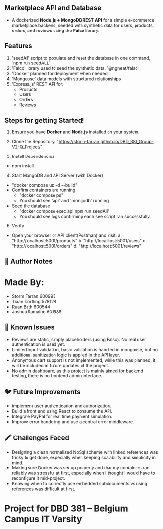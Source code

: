 ## Marketplace API and Database
- A dockerized **Node.js + MongoDB REST API** for a simple e-commerce marketplace backend, seeded with synthetic data for users, products, orders, and reviews using the **Falso** library.

## Features
1. 'seedAll' script to populate and reset the database in one command, 'npm run seedALL'
2. 'Falco' library used to seed the synthetic data, '@ngneat/falso'
3. 'Docker' planned for deployment when needed
4. 'Mongoose' data models with structured relationships
5. 'Express.js' REST API for:
    - Products
    - Users
    - Orders
    - Reviews

## Steps for getting Started!
1. Ensure you have **Docker** and **Node.js** installed on your system.

2. Clone the Repository: "https://storm-tarran.github.io/DBD_381_Group-V2-Q_Project/"

3. Install Dependencies
- npm install

4. Start MongoDB and API Server (with Docker)
- "docker compose up -d --build"
- Confirm containers are running 
    - "docker compose ps"
    - You should see 'api' and 'mongodb' running
- Seed the database
    - "docker compose exec api npm run seedAll"
    - You should see logs confirming each see script ran successfully.


6. Verify
- Open your browser or API client(Postman) and visit:
a. "http://localhost:5001/products"
b. "http://localhost:5001/users"
c. "http://localhost:5001/orders"
d. "http://localhost:5001/reviews"


## 🧠 Author Notes
# Made By:
- Storm Tarran 600995
- Tiaan Dorfling 578128
- Ruan Bath 600544
- Joshua Ramalho 601535

## 🐛 Known Issues
- Reviews are static, simply placeholders (using Falso). No real user authentication is used yet.
- Limited input validation, basic validation is handled in mongoose, but no additional sanitization logic is applied in the API layer.
- Anonymous cart support is not implemented, while this was planned, it will be included in future updates of the project.
- No admin dashboard, as this project is mainly aimed for backend testing, there is no frontend admin interface.

## 🐦 Future Improvements
- Implement user authentication and authorization.
- Build a front end using React to consume the API.
- Integrate PayPal for real time payment simulation.
- Improve error handeling and use a central error middleware.

## 🖍️ Challenges Faced
- Designing a clean normalized NoSql scheme with linked references was tricky to get done, especially when keeping scalability and simplicity in mind.
- Making sure Docker was set up properly and that my containers ran reliably was stressful at first, especially when I thought I would have to reconfigure it mid-project.
- Knowing when to correctly use embedded subdocuments vs using references was difficult at first.

# Project for DBD 381 – Belgium Campus IT Varsity


